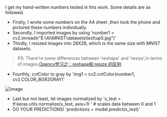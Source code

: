 I get my hand-written numbers tested in this work.
Some details are as followed.
* Firstly, I wrote some numbers on the A4 sheet ,then took the phone and pictured these numbers individually.
* Secondly, I imported images by using 'number1 = cv2.imread(r"E:\AI\MNIST\datasets\test\up5.jpg")'
* Thirdly, I resized images into 28X28, which is the same size with MNIST datasets.
> PS: There're some differences between 'reshape' and 'resize',in terms of images.[Opencv学习之：reshape和 resize 的区别](https://blog.csdn.net/qq_42902997/article/details/108339036?spm=1001.2101.3001.6650.3&utm_medium=distribute.pc_relevant.none-task-blog-2%7Edefault%7ECTRLIST%7ERate-3-108339036-blog-52945822.pc_relevant_aa2&depth_1-utm_source=distribute.pc_relevant.none-task-blog-2%7Edefault%7ECTRLIST%7ERate-3-108339036-blog-52945822.pc_relevant_aa2&utm_relevant_index=6)
* Fourthly, cvtColor to gray by 'img1 = cv2.cvtColor(number1, cv2.COLOR_BGR2GRAY)'


![image](https://user-images.githubusercontent.com/87826552/199665316-67587c42-ac22-4d2e-9876-1897fc06bb76.png)


* Last but not least, let images normalized by 'x_test = tf.keras.utils.normalize(x_test, axis=1) ' # scales data between 0 and 1
* DO YOUR PREDICTIONS! 'predictions = model.predict(x_test)'
